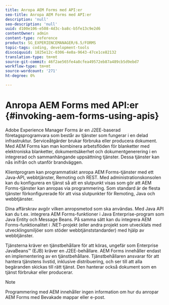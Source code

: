 ```yaml
---
title: Anropa AEM Forms med API:er
seo-title: Anropa AEM Forms med API:er
description: 'null'
seo-description: 'null'
uuid: d100e106-e508-4d3c-ba8c-b5fe13c9e2d6
contentOwner: admin
content-type: reference
products: SG_EXPERIENCEMANAGER/6.5/FORMS
topic-tags: coding, development-tools
discoiquuid: 1825e12c-0306-4e0a-9643-47ce1ce82132
translation-type: tm+mt
source-git-commit: 46f2ae565fe4a8cfea49572eb87a489cb5d9ebd7
workflow-type: tm+mt
source-wordcount: '271'
ht-degree: 0%

---
```



# Anropa AEM Forms med API:er {#invoking-aem-forms-using-apis}

Adobe Experience Manager Forms är en J2EE-baserad företagsprogramvara som består av tjänster som fungerar i en delad infrastruktur. Serviceåtgärder brukar förbruka eller producera dokument. Med AEM Forms kan man kombinera arbetsflöden för blanketter med elektroniska blanketter, dokumentsäkerhet och dokumentgenerering i en integrerad och sammanhängande uppsättning tjänster. Dessa tjänster kan nås inifrån och utanför brandväggen.

Klientprogram kan programmatiskt anropa AEM Forms-tjänster med ett Java-API, webbtjänster, Remoting och REST. Med administrationskonsolen kan du konfigurera en tjänst så att en slutpunkt visas som gör att AEM Forms-tjänster kan anropas via programmering. Som standard är de flesta tjänster förkonfigurerade för att visa slutpunkter för Remoting, Java och webbtjänster.

Dina affärskrav avgör vilken anropsmetod som ska användas. Med Java API kan du t.ex. integrera AEM Forms-funktioner i Java Enterprise-program som Java Entity och Message Beans. På samma sätt kan du integrera AEM Forms-funktionalitet i .NET-projekt (eller andra projekt som utvecklats med utvecklingsmiljöer som stöder webbtjänststandarder) med hjälp av webbtjänster.

Tjänsterna kräver en tjänstbehållare för att köras, ungefär som Enterprise JavaBeans™ (EJB) kräver en J2EE-behållare. AEM Forms innehåller endast en implementering av en tjänstbehållare. Tjänstbehållaren ansvarar för att hantera tjänstens livstid, inklusive distribuering, och ser till att alla begäranden skickas till rätt tjänst. Den hanterar också dokument som en tjänst förbrukar eller producerar.

>[!NOTE]
>
>Programmering med AEM innehåller ingen information om hur du anropar AEM Forms med Bevakade mappar eller e-post.

